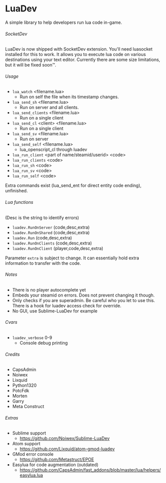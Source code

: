 # LuaDev
A simple library to help developers run lua code in-game.

###### SocketDev ######
LuaDev is now shipped with SocketDev extension. You'll need luasocket installed for this to work. It allows you to execute lua code on various destinations using your text editor. Currently there are some size limitations, but it will be fixed soon™.

###### Usage ######
 - ```lua_watch``` \<filename.lua\>
   - Run on self the file when its timestamp changes.
 - ```lua_send_sh``` \<filename.lua\>
   - Run on server and all clients.
 - ```lua_send_clients``` \<filename.lua\>
   - Run on a single client
 - ```lua_send_cl``` \<client\> \<filename.lua\>
   - Run on a single client
 - ```lua_send_sv``` \<filename.lua\>
   - Run on server
 - ```lua_send_self``` \<filename.lua\>
   - lua_openscript_cl through luadev
 - ```lua_run_client``` \<part of name/steamid/userid\> \<code\>
 - ```lua_run_clients``` \<code\>
 - ```lua_run_sh``` \<code\>
 - ```lua_run_sv``` \<code\>
 - ```lua_run_self``` \<code\>

Extra commands exist (lua_send_ent for direct entity code ending), unfinished.

###### Lua functions ######

(Desc is the string to identify errors)

 - ```luadev.RunOnServer```	(code,desc,extra)
 - ```luadev.RunOnShared```	(code,desc,extra)
 - ```luadev.Run```	(code,desc,extra)
 - ```luadev.RunOnClients```	(code,desc,extra)
 - ```luadev.RunOnClient```	(player,code,desc,extra)

Parameter ```extra``` is subject to change. It can essentially hold extra information to transfer with the code.

###### Notes ######
 - There is no player autocomplete yet
 - Embeds your steamid on errors. Does not prevent changing it though.
 - Only checks if you are superadmin. Be careful who you let to use this. There is a hook for luadev access check for override.
 - No GUI, use Sublime-LuaDev for example

###### Cvars ######
 - ```luadev_verbose``` 0-9
   - Console debug printing

###### Credits ######
 - CapsAdmin
 - Noiwex
 - Lixquid
 - Python1320
 - PotcFdk
 - Morten
 - Garry
 - Meta Construct


###### Extras ######
 - Sublime support
   - https://github.com/Noiwex/Sublime-LuaDev
 - Atom support
   - https://github.com/Lixquid/atom-gmod-luadev
 - GMod error console
   - https://github.com/Metastruct/EPOE
 - Easylua for code augmentation (outdated)
   - https://github.com/CapsAdmin/fast_addons/blob/master/lua/helpers/easylua.lua
